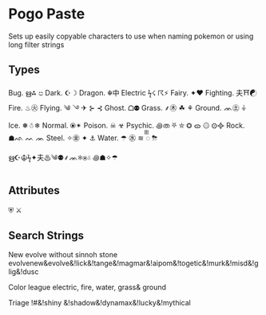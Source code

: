 # Pogo Paste

Sets up easily copyable characters to use when naming pokemon or using long filter strings

## Types


Bug.         ഋ⁂ ප 
Dark.       ☪☽
Dragon.  ☬中
Electric   ϟ☇ ☈⚡
Fairy.       ✦❤
Fighting. 夫⛩☯
Fire.        ♨㊋ 
Flying.    ༄ ࿓ ✈ ⊱ ⊰
Ghost.     ᗝ⚉
Grass.      ⸙㊍ ☘ ⚘ 
Ground.   ᨏ㊏ ⏚
Ice.          ❅☃❄
Normal.   ⦿✴
Poison.   ☠ ☣
Psychic.  ꩜ത ⛧ ⛤ ❂ ᯣ ۞ ⚙᳀ 
Rock.       ☗ᨒ ᨓ ᨏ
Steel.       ✧㊎ ✦ ⚓
Water.     ☂ ㊌ ≋ ᢆ ⛈

ഋ☪☬ϟ✦夫♨༄⚉⸙ᨏ❅⦿☠ ꩜☗✧☂

## Attributes

⛨ ⚔

## Search Strings

New evolve without sinnoh stone 
evolvenew&evolve&!lick&!tange&!magmar&!aipom&!togetic&!murk&!misd&!glig&!dusc

Color league 
electric, fire, water, grass& ground

Triage
!#&!shiny &!shadow&!dynamax&!lucky&!mythical

